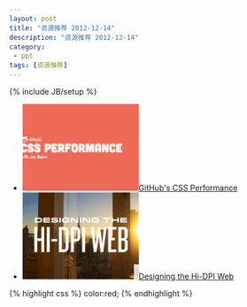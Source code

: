 ```yaml
---
layout: post
title: "资源推荐 2012-12-14"
description: "资源推荐 2012-12-14"
category:
 - ppt
tags: [资源推荐]
---
```

{% include JB/setup %}

<ul class="nlist">		
	<li><a href="https://speakerdeck.com/jonrohan/githubs-css-performance" target="_blank"><img src="/content/20121213/s1.png" alt="" />GitHub's CSS Performance</a></li>
	<li><a href="https://speakerdeck.com/ddemaree/designing-the-hi-dpi-web" target="_blank"><img src="/content/20121213/s2.png" alt="" />Designing the Hi-DPI Web</a></li>
</ul>

{% highlight css %}
	color:red;
{% endhighlight %}
